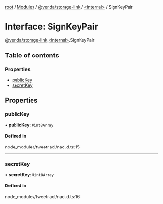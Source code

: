 [root](../README.md) / [Modules](../modules.md) / [@verida/storage-link](../modules/verida_storage_link.md) / [<internal\>](../modules/verida_storage_link._internal_.md) / SignKeyPair

# Interface: SignKeyPair

[@verida/storage-link](../modules/verida_storage_link.md).[<internal\>](../modules/verida_storage_link._internal_.md).SignKeyPair

## Table of contents

### Properties

- [publicKey](verida_storage_link._internal_.SignKeyPair.md#publickey)
- [secretKey](verida_storage_link._internal_.SignKeyPair.md#secretkey)

## Properties

### publicKey

• **publicKey**: `Uint8Array`

#### Defined in

node_modules/tweetnacl/nacl.d.ts:15

___

### secretKey

• **secretKey**: `Uint8Array`

#### Defined in

node_modules/tweetnacl/nacl.d.ts:16
